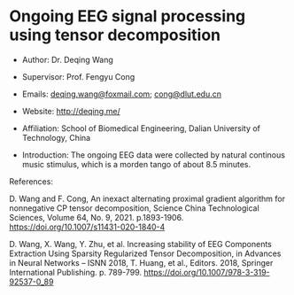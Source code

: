 # Ongoing EEG signal processing using tensor decomposition
- Author: Dr. Deqing Wang
- Supervisor: Prof. Fengyu Cong
- Emails: deqing.wang@foxmail.com; cong@dlut.edu.cn
- Website: http://deqing.me/
- Affiliation: School of Biomedical Engineering, Dalian University of Technology, China

- Introduction: The ongoing EEG data were collected by natural continous music stimulus, which is a morden tango of about 8.5 minutes.

References:

D. Wang and F. Cong, An inexact alternating proximal gradient algorithm for nonnegative CP tensor decomposition, Science China Technological Sciences, Volume 64, No. 9, 2021. p.1893-1906. https://doi.org/10.1007/s11431-020-1840-4

D. Wang, X. Wang, Y. Zhu, et al. Increasing stability of EEG Components Extraction Using Sparsity Regularized Tensor Decomposition, in Advances in Neural Networks – ISNN 2018, T. Huang, et al., Editors. 2018, Springer International Publishing. p. 789-799. https://doi.org/10.1007/978-3-319-92537-0_89

